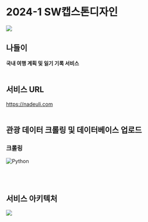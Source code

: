 # 2024-1 SW캡스톤디자인

<img src="https://capsule-render.vercel.app/api?type=waving&color=FFA1AC&height=150&section=header" />

## 나들이
**국내 여행 계획 및 일기 기록 서비스**
<br/><br/>
## 서비스 URL
https://nadeuli.com
<br/><br/>
## 관광 데이터 크롤링 및 데이터베이스 업로드
### 크롤링
![Python](https://img.shields.io/badge/Python-3776AB?style=for-the-badge&logo=Python&logoColor=white)

<br/><br/>

## 서비스 아키텍처



<img src="https://capsule-render.vercel.app/api?type=waving&color=FFA1AC&height=150&section=footer" />
